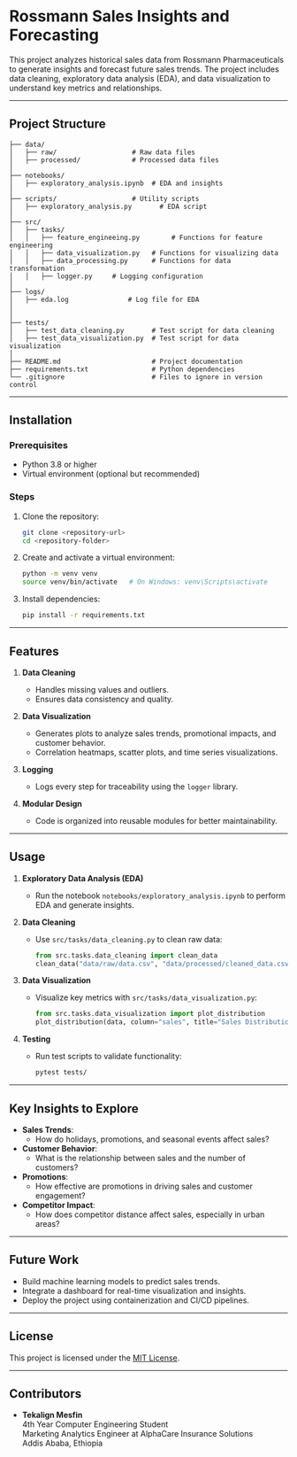 # Rossmann Sales Insights and Forecasting

This project analyzes historical sales data from Rossmann Pharmaceuticals to generate insights and forecast future sales trends. The project includes data cleaning, exploratory data analysis (EDA), and data visualization to understand key metrics and relationships.

---

## Project Structure

```
├── data/
│   ├── raw/                   # Raw data files
│   ├── processed/             # Processed data files
│
├── notebooks/
│   ├── exploratory_analysis.ipynb  # EDA and insights
│
├── scripts/                   # Utility scripts
│   ├── exploratory_analysis.py       # EDA script
│
├── src/
│   ├── tasks/
│   │   ├── feature_engineeing.py        # Functions for feature engineering
│   │   ├── data_visualization.py   # Functions for visualizing data
│   │   ├── data_processing.py      # Functions for data transformation
│   │   ├── logger.py     # Logging configuration
│   
├── logs/
│   ├── eda.log               # Log file for EDA
│   
│
├── tests/
│   ├── test_data_cleaning.py       # Test script for data cleaning
│   ├── test_data_visualization.py  # Test script for data visualization
│
├── README.md                       # Project documentation
├── requirements.txt                # Python dependencies
└── .gitignore                      # Files to ignore in version control
```

---

## Installation

### Prerequisites
- Python 3.8 or higher
- Virtual environment (optional but recommended)

### Steps
1. Clone the repository:
   ```bash
   git clone <repository-url>
   cd <repository-folder>
   ```

2. Create and activate a virtual environment:
   ```bash
   python -m venv venv
   source venv/bin/activate   # On Windows: venv\Scripts\activate
   ```

3. Install dependencies:
   ```bash
   pip install -r requirements.txt
   ```

---

## Features

1. **Data Cleaning**
   - Handles missing values and outliers.
   - Ensures data consistency and quality.

2. **Data Visualization**
   - Generates plots to analyze sales trends, promotional impacts, and customer behavior.
   - Correlation heatmaps, scatter plots, and time series visualizations.

3. **Logging**
   - Logs every step for traceability using the `logger` library.

4. **Modular Design**
   - Code is organized into reusable modules for better maintainability.

---

## Usage

1. **Exploratory Data Analysis (EDA)**
   - Run the notebook `notebooks/exploratory_analysis.ipynb` to perform EDA and generate insights.

2. **Data Cleaning**
   - Use `src/tasks/data_cleaning.py` to clean raw data:
     ```python
     from src.tasks.data_cleaning import clean_data
     clean_data("data/raw/data.csv", "data/processed/cleaned_data.csv")
     ```

3. **Data Visualization**
   - Visualize key metrics with `src/tasks/data_visualization.py`:
     ```python
     from src.tasks.data_visualization import plot_distribution
     plot_distribution(data, column="sales", title="Sales Distribution")
     ```

4. **Testing**
   - Run test scripts to validate functionality:
     ```bash
     pytest tests/
     ```

---

## Key Insights to Explore

- **Sales Trends**:
  - How do holidays, promotions, and seasonal events affect sales?
- **Customer Behavior**:
  - What is the relationship between sales and the number of customers?
- **Promotions**:
  - How effective are promotions in driving sales and customer engagement?
- **Competitor Impact**:
  - How does competitor distance affect sales, especially in urban areas?

---
## Future Work

- Build machine learning models to predict sales trends.
- Integrate a dashboard for real-time visualization and insights.
- Deploy the project using containerization and CI/CD pipelines.

---

## License

This project is licensed under the [MIT License](LICENSE).

---

## Contributors

- **Tekalign Mesfin**  
  4th Year Computer Engineering Student  
  Marketing Analytics Engineer at AlphaCare Insurance Solutions  
    Addis Ababa, Ethiopia